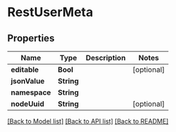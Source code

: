 # RestUserMeta

## Properties
Name | Type | Description | Notes
------------ | ------------- | ------------- | -------------
**editable** | **Bool** |  | [optional] 
**jsonValue** | **String** |  | 
**namespace** | **String** |  | 
**nodeUuid** | **String** |  | [optional] 

[[Back to Model list]](../README.md#documentation-for-models) [[Back to API list]](../README.md#documentation-for-api-endpoints) [[Back to README]](../README.md)


